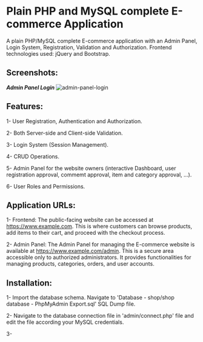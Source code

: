 # Plain PHP and MySQL complete E-commerce Application
A plain PHP/MySQL complete E-commerce application with an Admin Panel, Login System, Registration, Validation and Authorization.
Frontend technologies used: jQuery and Bootstrap.

## Screenshots:
***Admin Panel Login***
![admin-panel-login](https://github.com/AhmedYahyaE/plain-php-ecommerce/assets/118033266/fd26152d-fd25-4367-9334-7f10c048bea7)

## Features:
1- User Registration, Authentication and Authorization.

2- Both Server-side and Client-side Validation.

3- Login System (Session Management).

4- CRUD Operations.

5- Admin Panel for the website owners (interactive Dashboard, user registration approval, commemt approval, item and category approval, ...).

6- User Roles and Permissions.

## Application URLs:
1- Frontend: The public-facing website can be accessed at https://www.example.com. This is where customers can browse products, add items to their cart, and proceed with the checkout process.

2- Admin Panel: The Admin Panel for managing the E-commerce website is available at https://www.example.com/admin. This is a secure area accessible only to authorized administrators. It provides functionalities for managing products, categories, orders, and user accounts.

## Installation:
1- Import the database schema. Navigate to 'Database - shop/shop database - PhpMyAdmin Export.sql' SQL Dump file.

2- Navigate to the database connection file in 'admin/connect.php' file and edit the file according your MySQL credentials.

3-
